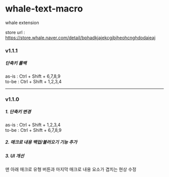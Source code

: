 # whale-text-macro

whale extension

store url :
https://store.whale.naver.com/detail/bphadkjajekcgjbjheohcnghdodaieaj

### v1.1.1
##### 단축키 롤백

as-is : Ctrl + Shift + 6,7,8,9
<br />
to-be : Ctrl + Shift + 1,2,3,4

<hr />

### v1.1.0
##### 1. 단축키 변경

as-is : Ctrl + Shift + 1,2,3,4
<br />
to-be : Ctrl + Shift + 6,7,8,9

##### 2. 매크로 내용 백업/불러오기 기능 추가

##### 3. UI 개선

맨 아래 매크로 유형 버튼과 마지막 매크로 내용 요소가 겹치는 현상 수정
